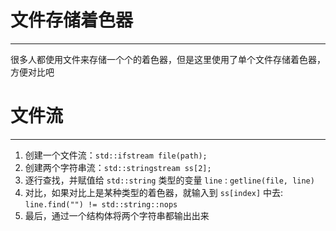 # 文件存储着色器
---

很多人都使用文件来存储一个个的着色器，但是这里使用了单个文件存储着色器，方便对比吧

# 文件流
---

1. 创建一个文件流：`std::ifstream file(path);`
2. 创建两个字符串流：`std::stringstream ss[2];`
3. 逐行查找，并赋值给 `std::string` 类型的变量 `line` : `getline(file, line)`
4. 对比，如果对比上是某种类型的着色器，就输入到 `ss[index]` 中去: `line.find("") != std::string::nops`
5. 最后，通过一个结构体将两个字符串都输出出来
